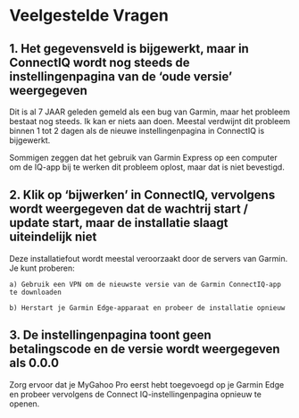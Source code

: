 # Veelgestelde Vragen

## 1. Het gegevensveld is bijgewerkt, maar in ConnectIQ wordt nog steeds de instellingenpagina van de ‘oude versie’ weergegeven
Dit is al 7 JAAR geleden gemeld als een bug van Garmin, maar het probleem bestaat nog steeds. Ik kan er niets aan doen. Meestal verdwijnt dit probleem binnen 1 tot 2 dagen als de nieuwe instellingenpagina in ConnectIQ is bijgewerkt.

Sommigen zeggen dat het gebruik van Garmin Express op een computer om de IQ-app bij te werken dit probleem oplost, maar dat is niet bevestigd.

## 2. Klik op ‘bijwerken’ in ConnectIQ, vervolgens wordt weergegeven dat de wachtrij start / update start, maar de installatie slaagt uiteindelijk niet
Deze installatiefout wordt meestal veroorzaakt door de servers van Garmin. Je kunt proberen:

    a) Gebruik een VPN om de nieuwste versie van de Garmin ConnectIQ-app te downloaden

    b) Herstart je Garmin Edge-apparaat en probeer de installatie opnieuw

## 3. De instellingenpagina toont geen betalingscode en de versie wordt weergegeven als 0.0.0
Zorg ervoor dat je MyGahoo Pro eerst hebt toegevoegd op je Garmin Edge en probeer vervolgens de Connect IQ-instellingenpagina opnieuw te openen.